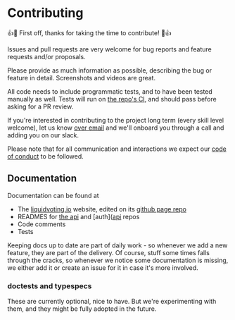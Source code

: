 # Contributing

👍🎉 First off, thanks for taking the time to contribute! 🎉👍

Issues and pull requests are very welcome for bug reports and feature requests and/or proposals.

Please provide as much information as possible, describing the bug or feature in detail. Screenshots and videos are great.

All code needs to include programmatic tests, and to have been tested manually as well. Tests will run on [the repo's CI](https://github.com/liquidvotingio/api/actions), and should pass before asking for a PR review.

If you're interested in contributing to the project long term (every skill level welcome), let us know [over email](mailto:oli.azevedo.barnes@gmail.com)  and we'll onboard you through a call and adding you on our slack.

Please note that for all communication and interactions we expect our [code of conduct](CODE_OF_CONDUCT.md) to be followed.

## Documentation

Documentation can be found at

- The [liquidvoting.io](https://liquidvoting.io) website, edited on its [github page repo](https://github.com/liquidvotingio/liquidvotingio.github.io)
- READMES for [the api](https://github.com/liquidvotingio/api) and [auth]([api](https://github.com/liquidvotingio/api) repos
- Code comments
- Tests

Keeping docs up to date are part of daily work - so whenever we add a new feature, they are part of the delivery. Of course, stuff some times falls through the cracks, so whenever we notice some documentation is missing, we either add it or create an issue for it in case it's more involved.

### doctests and typespecs

These are currently optional, nice to have. But we're experimenting with them, and they might be fully adopted in the future.